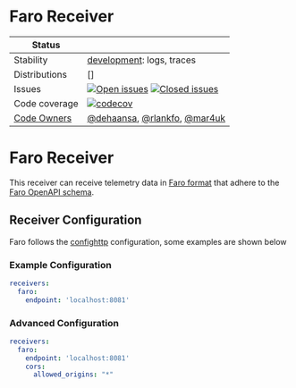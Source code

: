 # Faro Receiver

<!-- status autogenerated section -->
| Status        |           |
| ------------- |-----------|
| Stability     | [development]: logs, traces   |
| Distributions | [] |
| Issues        | [![Open issues](https://img.shields.io/github/issues-search/open-telemetry/opentelemetry-collector-contrib?query=is%3Aissue%20is%3Aopen%20label%3Areceiver%2Ffaro%20&label=open&color=orange&logo=opentelemetry)](https://github.com/open-telemetry/opentelemetry-collector-contrib/issues?q=is%3Aopen+is%3Aissue+label%3Areceiver%2Ffaro) [![Closed issues](https://img.shields.io/github/issues-search/open-telemetry/opentelemetry-collector-contrib?query=is%3Aissue%20is%3Aclosed%20label%3Areceiver%2Ffaro%20&label=closed&color=blue&logo=opentelemetry)](https://github.com/open-telemetry/opentelemetry-collector-contrib/issues?q=is%3Aclosed+is%3Aissue+label%3Areceiver%2Ffaro) |
| Code coverage | [![codecov](https://codecov.io/github/open-telemetry/opentelemetry-collector-contrib/graph/main/badge.svg?component=receiver_faro)](https://app.codecov.io/gh/open-telemetry/opentelemetry-collector-contrib/tree/main/?components%5B0%5D=receiver_faro&displayType=list) |
| [Code Owners](https://github.com/open-telemetry/opentelemetry-collector-contrib/blob/main/CONTRIBUTING.md#becoming-a-code-owner)    | [@dehaansa](https://www.github.com/dehaansa), [@rlankfo](https://www.github.com/rlankfo), [@mar4uk](https://www.github.com/mar4uk) |

[development]: https://github.com/open-telemetry/opentelemetry-collector/blob/main/docs/component-stability.md#development
<!-- end autogenerated section -->

# Faro Receiver

This receiver can receive telemetry data in [Faro format](https://github.com/grafana/faro) that adhere to the [Faro OpenAPI schema](https://github.com/grafana/faro/blob/main/spec/gen/faro.gen.yaml).

## Receiver Configuration

Faro follows the [confighttp] configuration, some examples are shown below


### Example Configuration

```yaml
receivers:
  faro:
    endpoint: 'localhost:8081'
```

### Advanced Configuration
```yaml
receivers:
  faro:
    endpoint: 'localhost:8081'
    cors:
      allowed_origins: "*"
```

[confighttp]: https://github.com/open-telemetry/opentelemetry-collector/tree/main/config/confighttp#server-configuration
